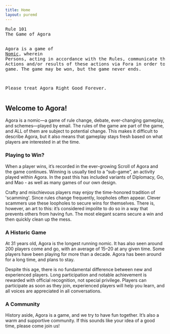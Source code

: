 ```yaml
---
title: Home
layout: puremd
---
```


<div class="rule101">
<pre>
Rule 101
The Game of Agora

Agora is a game of <a href="https://en.wikipedia.org/wiki/Nomic">Nomic</a>, wherein Persons, acting in accordance
with the Rules, communicate their game Actions and/or results of
these actions via Fora in order to play the game. The game may be
won, but the game never ends.
      
Please treat Agora Right Good Forever.
</pre>
</div>

## Welcome to Agora!

Agora is a nomic&mdash;a game of rule change, debate, ever-changing
gameplay, and schemes&mdash;played by email. The rules of the game are part
of the game, and ALL of them are subject to potential change. This makes
it difficult to describe Agora, but it also means that gameplay stays
fresh based on what players are interested in at the time.

### Playing to Win?

When a player wins, it’s recorded in the ever-growing Scroll of Agora
and the game continues. Winning is usually tied to a “sub-game”, an
activity played within Agora. In the past this has included variants of
Diplomacy, Go, and Mao - as well as many games of our own design.

Crafty and mischievous players may enjoy the time-honored tradition of
'scamming'. Since rules change frequently, loopholes often appear. Clever
scammers use these loopholes to secure wins for themselves. There is,
however, an art to this: it’s considered impolite to do so in a way that
prevents others from having fun. The most elegant scams secure a win
and then quickly clean up the mess.

### A Historic Game

At 31 years old, Agora is the longest running nomic. It has also
seen around 200 players come and go, with an average of 15&ndash;20 at
any given time. Some players have been playing for more than a decade.
Agora has been around for a long time, and plans to stay.

Despite this age, there is no fundamental difference between new and
experienced players. Long participation and notable achievement is
rewarded with official recognition, not special privilege. Players can
participate as soon as they join, experienced players will help you
learn, and all voices are appreciated in all conversations.

### A Community

History aside, Agora is a game, and we try to have fun together. It’s
also a warm and supportive community. If this sounds like
your idea of a good time, please come join us!
